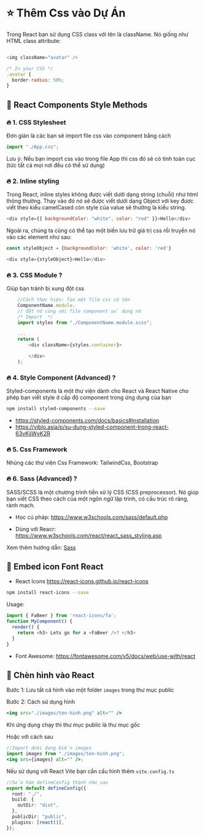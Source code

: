 # ⭐ Thêm Css vào Dự Án

Trong React bạn sử dụng CSS class với tên là className. Nó giống như HTML class attribute:

```js

<img className="avatar" />

/* In your CSS */
.avatar {
  border-radius: 50%;
}

```

## 🌻 React Components Style Methods

### 🔥 1. CSS Stylesheet

Đơn giản là các bạn sẽ import file css vào component bằng cách

```js
import "./App.css";
```

Lưu ý: Nếu bạn import css vào trong file App thì css đó sẽ có tính toàn cục (tức tất cả mọi nơi đều có thể sử dụng)

### 🔥 2. Inline styling

Trong React, inline styles không được viết dưới dạng string (chuỗi) như html thông thường. Thay vào đó nó sẽ được viết dưới dạng Object với key được viết theo kiểu camelCased còn style của value sẽ thường là kiểu string.

```js
<div style={{ backgroundColor: "white", color: "red" }}>Hello</div>
```

Ngoài ra, chúng ta cũng có thể tạo một biến lưu trữ giá trị css rồi truyền nó vào các element như sau:

```js
const styleObject = {backgroundColor: 'white', color: 'red'}

<div style={styleObject}>Hello</div>
```

### 🔥 3. CSS Module ?

Giúp bạn tránh bị xung đột css

```js
    //Cách thực hiện: Tạo một file css có tên
    ComponentName.module.
    // đặt nó cùng với file component sử dụng nó
    /* Import  */
    import styles from "./ComponentName.module.scss";

    ...
    return (
        <div className={styles.container}>

        </div>
    );

```

### 🔥 4. Style Component (Advanced) ?

Styled-components là một thư viện dành cho React và React Native cho phép bạn viết style ở cấp độ component trong ứng dụng của bạn

```bash
npm install styled-components --save
```

- <https://styled-components.com/docs/basics#installation>
- <https://viblo.asia/p/su-dung-styled-component-trong-react-63vKjjWyK2R>

### 🔥 5. Css Framework

Nhúng các thư viện Css Framework: TailwindCss, Bootstrap

### 🔥 6. Sass (Advanced) ?

SASS/SCSS là một chương trình tiền xử lý CSS (CSS preprocessor). Nó giúp bạn viết CSS theo cách của một ngôn ngữ lập trình, có cấu trúc rõ ràng, rành mạch.

- Học cú pháp: https://www.w3schools.com/sass/default.php

- Dùng với Reacr: https://www.w3schools.com/react/react_sass_styling.asp

Xem thêm hướng dẫn: [Sass](2.5.Sass-React.md)

## 🌻 Embed icon Font React

- React Icons <https://react-icons.github.io/react-icons>

```bash
npm install react-icons --save
```

Usage:

```js
import { FaBeer } from 'react-icons/fa';
function MyComponent() {
  render() {
    return <h3> Lets go for a <FaBeer />? </h3>
  }
}
```

- Font Awesome: <https://fontawesome.com/v5/docs/web/use-with/react>

## 🌻 Chèn hình vào React

Bước 1: Lưu tất cả hình vào một folder `images` trong thư mục public

Bước 2: Cách sử dụng hình

```jsx
<img src="./images/ten-hinh.png" alt="" />
```

Khi ứng dụng chạy thì thư mục public là thư mục gốc

Hoặc với cách sau

```jsx
//Import dưới dạng biến images
import images from "./images/ten-hinh.png";
<img src={images} alt="" />;
```

Nếu sử dụng với React Vite bạn cần cấu hình thêm `vite.config.ts`

```ts
//Sửa hàm defineConfig thành như sau
export default defineConfig({
  root: "./",
  build: {
    outDir: "dist",
  },
  publicDir: "public",
  plugins: [react()],
});
```
